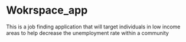 # Wokrspace_app
This is a job finding application that will target individuals in low income areas  to help decrease the unemployment rate within a community
